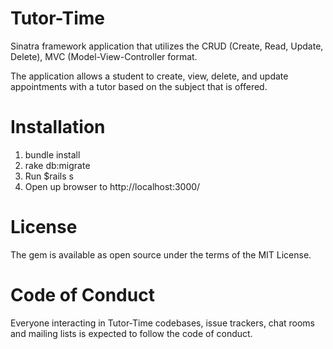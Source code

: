 # Tutor-Time

Sinatra framework application that utilizes the CRUD (Create, Read, Update, Delete), MVC (Model-View-Controller format.

The application allows a student to create, view, delete, and update appointments with a tutor based on the subject that is  offered. 

# Installation

1. bundle install
2. rake db:migrate
3. Run $rails s 
4. Open up browser to http://localhost:3000/

# License
The gem is available as open source under the terms of the MIT License.

# Code of Conduct
Everyone interacting in Tutor-Time codebases, issue trackers, chat rooms and mailing lists is expected to follow the code of conduct.




